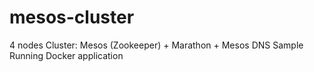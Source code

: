 # mesos-cluster
4 nodes Cluster: Mesos (Zookeeper) + Marathon + Mesos DNS
Sample Running Docker application
